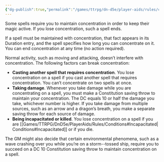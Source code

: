 ```yaml
---
{"dg-publish":true,"permalink":"/games/ttrpg/dn-d5e/player-aids/rules/concentration/","tags":["ttrpg/dnd/5e","Rules"],"noteIcon":""}
---
```



Some spells require you to maintain concentration in order to keep their magic active. If you lose concentration, such a spell ends.  
  
If a spell must be maintained with concentration, that fact appears in its Duration entry, and the spell specifies how long you can concentrate on it. You can end concentration at any time (no action required).  
  
Normal activity, such as moving and attacking, doesn’t interfere with concentration. The following factors can break concentration:  
  

- **Casting another spell that requires concentration**. You lose concentration on a spell if you cast another spell that requires concentration. You can’t concentrate on two spells at once.
- **Taking damage**. Whenever you take damage while you are concentrating on a spell, you must make a Constitution saving throw to maintain your concentration. The DC equals 10 or half the damage you take, whichever number is higher. If you take damage from multiple sources, such as an arrow and a dragon’s breath, you make a separate saving throw for each source of damage.
- **Being incapacitated or killed**. You lose concentration on a spell if you are [[Games/TTRPG/DnD5e/PlayerAids/Rules/Conditions#Incapacitated\|Conditions#Incapacitated]] or if you die.

The GM might also decide that certain environmental phenomena, such as a wave crashing over you while you’re on a storm--tossed ship, require you to succeed on a DC 10 Constitution saving throw to maintain concentration on a spell.